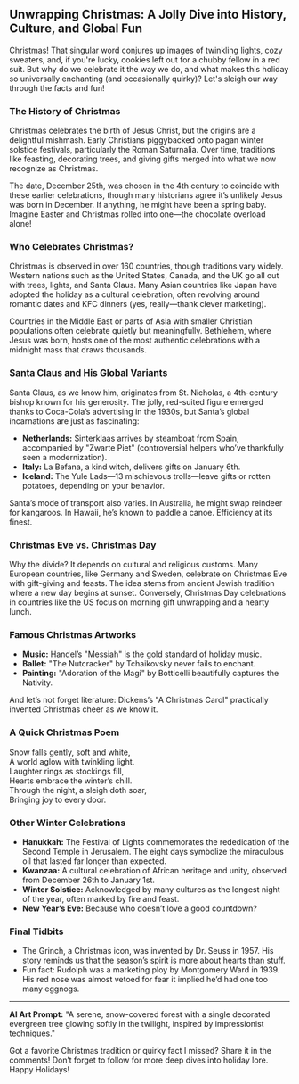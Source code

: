 ## Unwrapping Christmas: A Jolly Dive into History, Culture, and Global Fun

Christmas! That singular word conjures up images of twinkling lights, cozy sweaters, and, if you're lucky, cookies left out for a chubby fellow in a red suit. But why do we celebrate it the way we do, and what makes this holiday so universally enchanting (and occasionally quirky)? Let's sleigh our way through the facts and fun!

### The History of Christmas
Christmas celebrates the birth of Jesus Christ, but the origins are a delightful mishmash. Early Christians piggybacked onto pagan winter solstice festivals, particularly the Roman Saturnalia. Over time, traditions like feasting, decorating trees, and giving gifts merged into what we now recognize as Christmas.

The date, December 25th, was chosen in the 4th century to coincide with these earlier celebrations, though many historians agree it’s unlikely Jesus was born in December. If anything, he might have been a spring baby. Imagine Easter and Christmas rolled into one—the chocolate overload alone!

### Who Celebrates Christmas?
Christmas is observed in over 160 countries, though traditions vary widely. Western nations such as the United States, Canada, and the UK go all out with trees, lights, and Santa Claus. Many Asian countries like Japan have adopted the holiday as a cultural celebration, often revolving around romantic dates and KFC dinners (yes, really—thank clever marketing).

Countries in the Middle East or parts of Asia with smaller Christian populations often celebrate quietly but meaningfully. Bethlehem, where Jesus was born, hosts one of the most authentic celebrations with a midnight mass that draws thousands.

### Santa Claus and His Global Variants
Santa Claus, as we know him, originates from St. Nicholas, a 4th-century bishop known for his generosity. The jolly, red-suited figure emerged thanks to Coca-Cola’s advertising in the 1930s, but Santa’s global incarnations are just as fascinating:

- **Netherlands:** Sinterklaas arrives by steamboat from Spain, accompanied by "Zwarte Piet" (controversial helpers who’ve thankfully seen a modernization).
- **Italy:** La Befana, a kind witch, delivers gifts on January 6th.
- **Iceland:** The Yule Lads—13 mischievous trolls—leave gifts or rotten potatoes, depending on your behavior.

Santa’s mode of transport also varies. In Australia, he might swap reindeer for kangaroos. In Hawaii, he’s known to paddle a canoe. Efficiency at its finest.

### Christmas Eve vs. Christmas Day
Why the divide? It depends on cultural and religious customs. Many European countries, like Germany and Sweden, celebrate on Christmas Eve with gift-giving and feasts. The idea stems from ancient Jewish tradition where a new day begins at sunset. Conversely, Christmas Day celebrations in countries like the US focus on morning gift unwrapping and a hearty lunch.

### Famous Christmas Artworks
- **Music:** Handel’s "Messiah" is the gold standard of holiday music.
- **Ballet:** "The Nutcracker" by Tchaikovsky never fails to enchant.
- **Painting:** "Adoration of the Magi" by Botticelli beautifully captures the Nativity.

And let’s not forget literature: Dickens’s "A Christmas Carol" practically invented Christmas cheer as we know it.

### A Quick Christmas Poem
Snow falls gently, soft and white,  
A world aglow with twinkling light.  
Laughter rings as stockings fill,  
Hearts embrace the winter’s chill.  
Through the night, a sleigh doth soar,  
Bringing joy to every door.  

### Other Winter Celebrations
- **Hanukkah:** The Festival of Lights commemorates the rededication of the Second Temple in Jerusalem. The eight days symbolize the miraculous oil that lasted far longer than expected.
- **Kwanzaa:** A cultural celebration of African heritage and unity, observed from December 26th to January 1st.
- **Winter Solstice:** Acknowledged by many cultures as the longest night of the year, often marked by fire and feast.
- **New Year’s Eve:** Because who doesn’t love a good countdown?

### Final Tidbits
- The Grinch, a Christmas icon, was invented by Dr. Seuss in 1957. His story reminds us that the season’s spirit is more about hearts than stuff.
- Fun fact: Rudolph was a marketing ploy by Montgomery Ward in 1939. His red nose was almost vetoed for fear it implied he’d had one too many eggnogs.

---
**AI Art Prompt:** "A serene, snow-covered forest with a single decorated evergreen tree glowing softly in the twilight, inspired by impressionist techniques."

Got a favorite Christmas tradition or quirky fact I missed? Share it in the comments! Don’t forget to follow for more deep dives into holiday lore. Happy Holidays!

